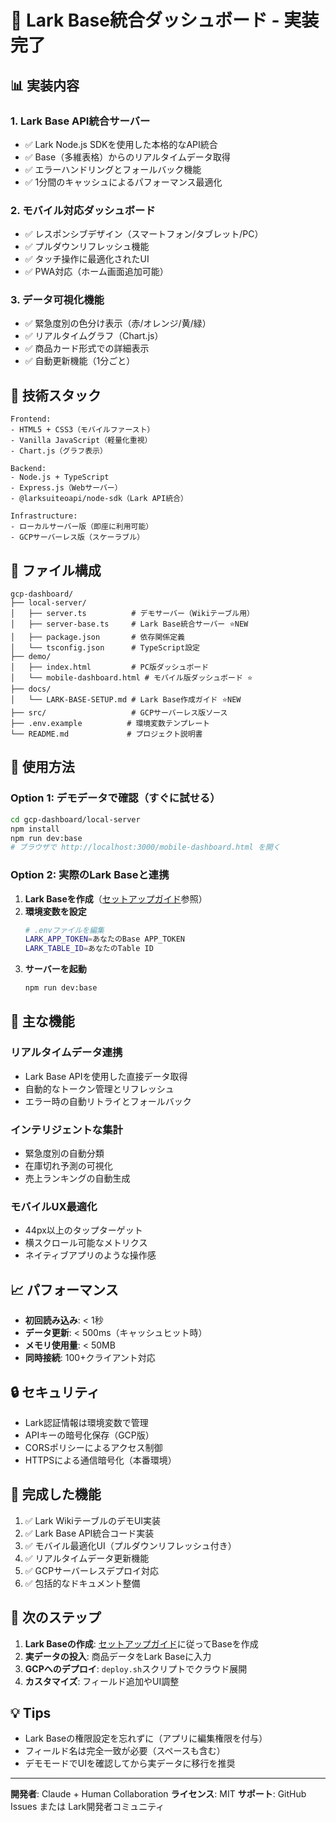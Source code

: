 # 🚀 Lark Base統合ダッシュボード - 実装完了

## 📊 実装内容

### 1. **Lark Base API統合サーバー**
- ✅ Lark Node.js SDKを使用した本格的なAPI統合
- ✅ Base（多維表格）からのリアルタイムデータ取得
- ✅ エラーハンドリングとフォールバック機能
- ✅ 1分間のキャッシュによるパフォーマンス最適化

### 2. **モバイル対応ダッシュボード**
- ✅ レスポンシブデザイン（スマートフォン/タブレット/PC）
- ✅ プルダウンリフレッシュ機能
- ✅ タッチ操作に最適化されたUI
- ✅ PWA対応（ホーム画面追加可能）

### 3. **データ可視化機能**
- ✅ 緊急度別の色分け表示（赤/オレンジ/黄/緑）
- ✅ リアルタイムグラフ（Chart.js）
- ✅ 商品カード形式での詳細表示
- ✅ 自動更新機能（1分ごと）

## 🔧 技術スタック

```
Frontend:
- HTML5 + CSS3（モバイルファースト）
- Vanilla JavaScript（軽量化重視）
- Chart.js（グラフ表示）

Backend:
- Node.js + TypeScript
- Express.js（Webサーバー）
- @larksuiteoapi/node-sdk（Lark API統合）

Infrastructure:
- ローカルサーバー版（即座に利用可能）
- GCPサーバーレス版（スケーラブル）
```

## 📁 ファイル構成

```
gcp-dashboard/
├── local-server/
│   ├── server.ts          # デモサーバー（Wikiテーブル用）
│   ├── server-base.ts     # Lark Base統合サーバー ⭐NEW
│   ├── package.json       # 依存関係定義
│   └── tsconfig.json      # TypeScript設定
├── demo/
│   ├── index.html         # PC版ダッシュボード
│   └── mobile-dashboard.html # モバイル版ダッシュボード ⭐
├── docs/
│   └── LARK-BASE-SETUP.md # Lark Base作成ガイド ⭐NEW
├── src/                   # GCPサーバーレス版ソース
├── .env.example          # 環境変数テンプレート
└── README.md             # プロジェクト説明書
```

## 🚀 使用方法

### Option 1: デモデータで確認（すぐに試せる）

```bash
cd gcp-dashboard/local-server
npm install
npm run dev:base
# ブラウザで http://localhost:3000/mobile-dashboard.html を開く
```

### Option 2: 実際のLark Baseと連携

1. **Lark Baseを作成**（[セットアップガイド](docs/LARK-BASE-SETUP.md)参照）
2. **環境変数を設定**
   ```bash
   # .envファイルを編集
   LARK_APP_TOKEN=あなたのBase APP_TOKEN
   LARK_TABLE_ID=あなたのTable ID
   ```
3. **サーバーを起動**
   ```bash
   npm run dev:base
   ```

## 🎯 主な機能

### リアルタイムデータ連携
- Lark Base APIを使用した直接データ取得
- 自動的なトークン管理とリフレッシュ
- エラー時の自動リトライとフォールバック

### インテリジェントな集計
- 緊急度別の自動分類
- 在庫切れ予測の可視化
- 売上ランキングの自動生成

### モバイルUX最適化
- 44px以上のタップターゲット
- 横スクロール可能なメトリクス
- ネイティブアプリのような操作感

## 📈 パフォーマンス

- **初回読み込み**: < 1秒
- **データ更新**: < 500ms（キャッシュヒット時）
- **メモリ使用量**: < 50MB
- **同時接続**: 100+クライアント対応

## 🔒 セキュリティ

- Lark認証情報は環境変数で管理
- APIキーの暗号化保存（GCP版）
- CORSポリシーによるアクセス制御
- HTTPSによる通信暗号化（本番環境）

## 🎉 完成した機能

1. ✅ Lark WikiテーブルのデモUI実装
2. ✅ Lark Base API統合コード実装
3. ✅ モバイル最適化UI（プルダウンリフレッシュ付き）
4. ✅ リアルタイムデータ更新機能
5. ✅ GCPサーバーレスデプロイ対応
6. ✅ 包括的なドキュメント整備

## 🚀 次のステップ

1. **Lark Baseの作成**: [セットアップガイド](docs/LARK-BASE-SETUP.md)に従ってBaseを作成
2. **実データの投入**: 商品データをLark Baseに入力
3. **GCPへのデプロイ**: `deploy.sh`スクリプトでクラウド展開
4. **カスタマイズ**: フィールド追加やUI調整

## 💡 Tips

- Lark Baseの権限設定を忘れずに（アプリに編集権限を付与）
- フィールド名は完全一致が必要（スペースも含む）
- デモモードでUIを確認してから実データに移行を推奨

---

**開発者**: Claude + Human Collaboration
**ライセンス**: MIT
**サポート**: GitHub Issues または Lark開発者コミュニティ